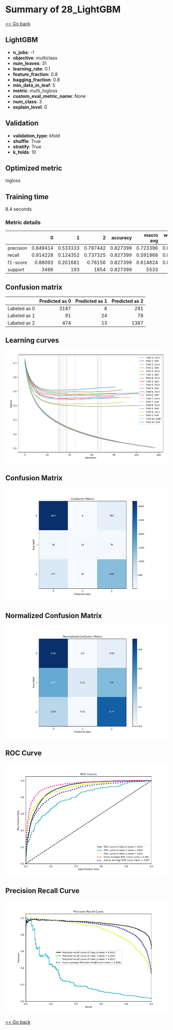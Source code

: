 # Summary of 28_LightGBM

[<< Go back](../README.md)


## LightGBM
- **n_jobs**: -1
- **objective**: multiclass
- **num_leaves**: 31
- **learning_rate**: 0.1
- **feature_fraction**: 0.8
- **bagging_fraction**: 0.8
- **min_data_in_leaf**: 5
- **metric**: multi_logloss
- **custom_eval_metric_name**: None
- **num_class**: 3
- **explain_level**: 0

## Validation
 - **validation_type**: kfold
 - **shuffle**: True
 - **stratify**: True
 - **k_folds**: 10

## Optimized metric
logloss

## Training time

8.4 seconds

### Metric details
|           |           0 |          1 |           2 |   accuracy |   macro avg |   weighted avg |   logloss |
|:----------|------------:|-----------:|------------:|-----------:|------------:|---------------:|----------:|
| precision |    0.849414 |   0.533333 |    0.787442 |   0.827399 |    0.723396 |       0.817623 |  0.456705 |
| recall    |    0.914228 |   0.124352 |    0.737325 |   0.827399 |    0.591968 |       0.827399 |  0.456705 |
| f1-score  |    0.88063  |   0.201681 |    0.76156  |   0.827399 |    0.614624 |       0.817049 |  0.456705 |
| support   | 3486        | 193        | 1854        |   0.827399 | 5533        |    5533        |  0.456705 |


## Confusion matrix
|              |   Predicted as 0 |   Predicted as 1 |   Predicted as 2 |
|:-------------|-----------------:|-----------------:|-----------------:|
| Labeled as 0 |             3187 |                8 |              291 |
| Labeled as 1 |               91 |               24 |               78 |
| Labeled as 2 |              474 |               13 |             1367 |

## Learning curves
![Learning curves](learning_curves.png)
## Confusion Matrix

![Confusion Matrix](confusion_matrix.png)


## Normalized Confusion Matrix

![Normalized Confusion Matrix](confusion_matrix_normalized.png)


## ROC Curve

![ROC Curve](roc_curve.png)


## Precision Recall Curve

![Precision Recall Curve](precision_recall_curve.png)



[<< Go back](../README.md)
